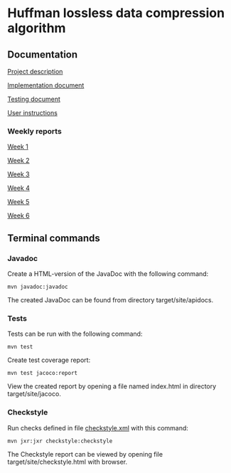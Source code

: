 # Huffman lossless data compression algorithm

## Documentation

[Project description](https://github.com/tsalohei/tiralab-taru/blob/main/documentation/project_description.md)

[Implementation document](https://github.com/tsalohei/tiralab-taru/blob/main/documentation/implementation.md)

[Testing document](https://github.com/tsalohei/tiralab-taru/blob/main/documentation/testing.md)

[User instructions](https://github.com/tsalohei/tiralab-taru/blob/main/documentation/user_instructions.md)

###  Weekly reports

[Week 1](https://github.com/tsalohei/tiralab-taru/blob/main/documentation/weekly_reports/week1.md)

[Week 2](https://github.com/tsalohei/tiralab-taru/blob/main/documentation/weekly_reports/week2.md)

[Week 3](https://github.com/tsalohei/tiralab-taru/blob/main/documentation/weekly_reports/week3.md)

[Week 4](https://github.com/tsalohei/tiralab-taru/blob/main/documentation/weekly_reports/week4.md)

[Week 5](https://github.com/tsalohei/tiralab-taru/blob/main/documentation/weekly_reports/week5.md)

[Week 6](https://github.com/tsalohei/tiralab-taru/blob/main/documentation/weekly_reports/week6.md)

## Terminal commands

### Javadoc

Create a HTML-version of the JavaDoc with the following command:

	mvn javadoc:javadoc

The created JavaDoc can be found from directory target/site/apidocs.

### Tests

Tests can be run with the following command:

	mvn test

Create test coverage report:

	mvn test jacoco:report

View the created report by opening a file named index.html in directory target/site/jacoco.

### Checkstyle

Run checks defined in file [checkstyle.xml](https://github.com/tsalohei/tiralab-taru/blob/main/tiralab-taru/checkstyle.xml) with this command:

	mvn jxr:jxr checkstyle:checkstyle

The Checkstyle report can be viewed by opening file target/site/checkstyle.html with browser.
